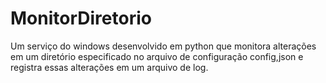 # MonitorDiretorio
Um serviço do windows desenvolvido em python que monitora alterações em um diretório especificado no arquivo de configuração config,json e registra essas alterações em um arquivo de log.
